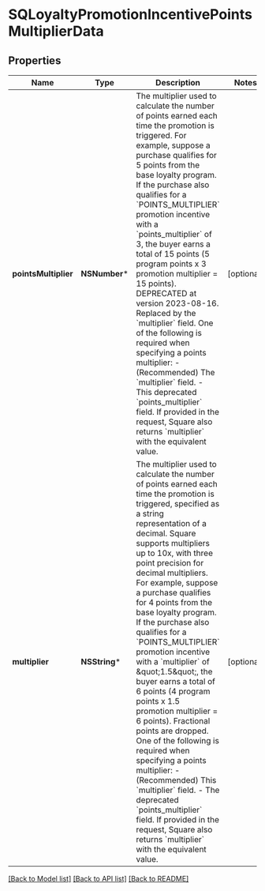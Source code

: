 # SQLoyaltyPromotionIncentivePointsMultiplierData

## Properties
Name | Type | Description | Notes
------------ | ------------- | ------------- | -------------
**pointsMultiplier** | **NSNumber*** | The multiplier used to calculate the number of points earned each time the promotion is triggered. For example, suppose a purchase qualifies for 5 points from the base loyalty program. If the purchase also qualifies for a &#x60;POINTS_MULTIPLIER&#x60; promotion incentive with a &#x60;points_multiplier&#x60; of 3, the buyer earns a total of 15 points (5 program points x 3 promotion multiplier &#x3D; 15 points).  DEPRECATED at version 2023-08-16. Replaced by the &#x60;multiplier&#x60; field.  One of the following is required when specifying a points multiplier: - (Recommended) The &#x60;multiplier&#x60; field. - This deprecated &#x60;points_multiplier&#x60; field. If provided in the request, Square also returns &#x60;multiplier&#x60; with the equivalent value. | [optional] 
**multiplier** | **NSString*** | The multiplier used to calculate the number of points earned each time the promotion is triggered, specified as a string representation of a decimal. Square supports multipliers up to 10x, with three point precision for decimal multipliers. For example, suppose a purchase qualifies for 4 points from the base loyalty program. If the purchase also qualifies for a &#x60;POINTS_MULTIPLIER&#x60; promotion incentive with a &#x60;multiplier&#x60; of \&quot;1.5\&quot;, the buyer earns a total of 6 points (4 program points x 1.5 promotion multiplier &#x3D; 6 points). Fractional points are dropped.  One of the following is required when specifying a points multiplier: - (Recommended) This &#x60;multiplier&#x60; field. - The deprecated &#x60;points_multiplier&#x60; field. If provided in the request, Square also returns &#x60;multiplier&#x60; with the equivalent value. | [optional] 

[[Back to Model list]](../README.md#documentation-for-models) [[Back to API list]](../README.md#documentation-for-api-endpoints) [[Back to README]](../README.md)


